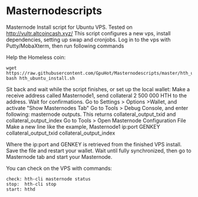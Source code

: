 # Masternodescripts
Masternode Install script for Ubuntu VPS. Tested on http://vultr.altcoincash.xyz/
This script configures a new vps, install dependencies, setting up swap and cronjobs. 
Log in to the vps with Putty/MobaXterm, then run following commands

 Help the Homeless coin:

```
wget https://raw.githubusercontent.com/GpuHot/Masternodescripts/master/hth_ubuntu_install.sh
bash hth_ubuntu_install.sh
```
Sit back and wait while the script finishes, or set up the local wallet:
Make a receive address called Masternode1, send collateral 2 500 000 HTH to the address. Wait for confirmations.
Go to Settings > Options >Wallet, and activate "Show Masternodes Tab"
Go to Tools > Debug Console, and enter following: masternode outputs. This returns collateral_output_txid and collateral_output_index
Go to Tools > Open Masternode Configuration File
Make a new line like the example,
Masternode1 ip:port GENKEY collateral_output_txid collateral_output_index

Where the ip:port and GENKEY is retrieved from the finished VPS install.
Save the file and restart your wallet. Wait until fully synchronized, then go to Masternode tab and start your Masternode.

You can check on the VPS with commands:
```
check: hth-cli masternode status
stop:  hth-cli stop
start: hthd
```
